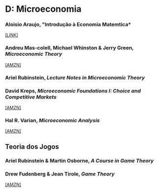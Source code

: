 # D:	Microeconomia

### Aloisio Araujo, "Introdução à Economia Matemtica*

[[LINK]](https://impa.br/publicacoes/publicacoes/)

### Andreu Mas-colell, Michael Whinston & Jerry Green, *Microeconomic Theory*

[[AMZN]](https://www.amazon.com.br/Microeconomic-Theory-Andreu-Mas-Colell/dp/0195073401)

### Ariel Rubinstein, *Lecture Notes in Microeconomic Theory*


### David Kreps, *Microeconomic Foundations I: Choice and Competitive Markets*

[[AMZN]](https://www.amazon.com.br/Microeconomic-Foundations-Choice-Competitive-Markets/dp/0691155836)


### Hal R. Varian, *Microeconomic Analysis*

[[AMZN]](https://www.amazon.com.br/Microeconomic-Analysis-Hal-R-Varian/dp/0393957357/)

## Teoria dos Jogos

### Ariel Rubinstein & Martin Osborne, *A Course in Game Theory*

### Drew Fudenberg & Jean Tirole, *Game Theory*

[[AMZN]](https://www.amazon.com.br/Game-Theory-Drew-Fudenberg/dp/0262061414)
